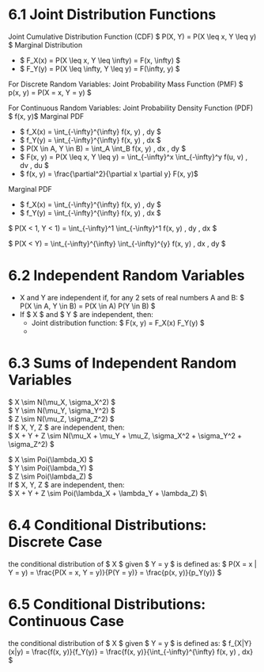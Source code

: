 # 6.1 Joint Distribution Functions
Joint Cumulative Distribution Function (CDF)
$ P(X, Y) = P(X \leq x, Y \leq y) $
Marginal Distribution
- $ F_X(x) = P(X \leq x, Y \leq \infty) = F(x, \infty) $
- $ F_Y(y) = P(X \leq \infty, Y \leq y) = F(\infty, y) $

For Discrete Random Variables:
Joint Probability Mass Function (PMF)
$ p(x, y) = P(X = x, Y = y) $

For Continuous Random Variables:
Joint Probability Density Function (PDF)
$ f(x, y)$
Marginal PDF
- $ f_X(x) = \int_{-\infty}^{\infty} f(x, y) \, dy $
- $ f_Y(y) = \int_{-\infty}^{\infty} f(x, y) \, dx $
- $ P(X \in A, Y \in B) = \int_A \int_B f(x, y) \, dx \, dy $
- $ F(x, y) = P(X \leq x, Y \leq y) = \int_{-\infty}^x \int_{-\infty}^y f(u, v) \, dv \, du $
- $ f(x, y) = \frac{\partial^2}{\partial x \partial y} F(x, y)$

Marginal PDF
- $ f_X(x) = \int_{-\infty}^{\infty} f(x, y) \, dy $
- $ f_Y(y) = \int_{-\infty}^{\infty} f(x, y) \, dx $

$ P(X < 1, Y < 1) = \int_{-\infty}^1 \int_{-\infty}^1 f(x, y) \, dy \, dx $

$ P(X < Y) = \int_{-\infty}^{\infty} \int_{-\infty}^{y} f(x, y) \, dx \, dy $

# 6.2 Independent Random Variables
- X and Y are independent if, for any 2 sets of real numbers A and B:
$ P(X \in A, Y \in B) = P(X \in A) P(Y \in B) $
- If $ X $ and $ Y $ are independent, then:
    - Joint distribution function: $ F(x, y) = F_X(x) F_Y(y) $
    - 

# 6.3 Sums of Independent Random Variables
$ X \sim N(\mu_X, \sigma_X^2) $\
$ Y \sim N(\mu_Y, \sigma_Y^2) $\
$ Z \sim N(\mu_Z, \sigma_Z^2) $\
If $ X, Y, Z $ are independent, then:\
$ X + Y + Z \sim N(\mu_X + \mu_Y + \mu_Z, \sigma_X^2 + \sigma_Y^2 + \sigma_Z^2) $

$ X \sim Poi(\lambda_X) $\
$ Y \sim Poi(\lambda_Y) $\
$ Z \sim Poi(\lambda_Z) $\
If $ X, Y, Z $ are independent, then:\
$ X + Y + Z \sim Poi(\lambda_X + \lambda_Y + \lambda_Z) $\

# 6.4 Conditional Distributions: Discrete Case
the conditional distribution of $ X $ given $ Y = y $ is defined as:
$ P(X = x | Y = y) = \frac{P(X = x, Y = y)}{P(Y = y)} = \frac{p(x, y)}{p_Y(y)} $

# 6.5 Conditional Distributions: Continuous Case
the conditional distribution of $ X $ given $ Y = y $ is defined as:
$ f_{X|Y}(x|y) = \frac{f(x, y)}{f_Y(y)} = \frac{f(x, y)}{\int_{-\infty}^{\infty} f(x, y) \, dx} $